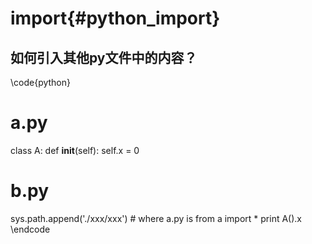 import{#python_import}
======================

## 如何引入其他py文件中的内容？

\code{python}
# a.py

class A:
    def __init__(self):
        self.x = 0

# b.py
sys.path.append('./xxx/xxx') # where a.py is
from a import *
print A().x
\endcode